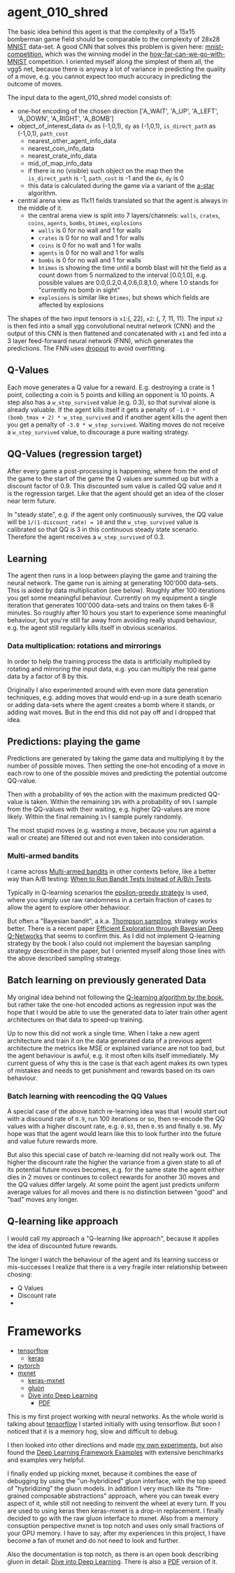 
# agent_010_shred

The basic idea behind this agent is that the complexity of a 15x15 bomberman game field should be comparable to the complexity of 28x28 [MNIST](https://en.wikipedia.org/wiki/MNIST_database) data-set. A good CNN that solves this problem is given here: [mnist-competition](https://github.com/kkweon/mnist-competition), which was the winning model in the [how-far-can-we-go-with-MNIST](https://github.com/hwalsuklee/how-far-can-we-go-with-MNIST) competition. I oriented myself along the simplest of them all, the vgg5 net, because there is anyway a lot of variance in predicting the quality of a move, e.g. you cannot expect too much accuracy in predicting the outcome of moves.

The input data to the agent_010_shred model consists of:
* one-hot encoding of the chosen direction ['A_WAIT', 'A_UP', 'A_LEFT', 'A_DOWN', 'A_RIGHT', 'A_BOMB']
* object_of_interest_data `dx` as (-1,0,1), `dy` as (-1,0,1), `is_direct_path` as (-1,0,1), `path_cost`
  * nearest_other_agent_info_data
  * nearest_coin_info_data
  * nearest_crate_info_data
  * mid_of_map_info_data
  * if there is no (visible) such object on the map then the `is_direct_path` is -1, `path_cost` is -1 and the `dx`, `dy` is 0
  * this data is calculated during the game via a variant of the [a-star](https://www.redblobgames.com/pathfinding/a-star/introduction.html) algorithm.
* central arena view as 11x11 fields translated so that the agent is always in the middle of it.
  * the central arena view is split into 7 layers/channels: `walls`, `crates`, `coins`, `agents`, `bombs`, `btimes`, `explosions`
    * `walls` is 0 for no wall and 1 for walls
    * `crates` is 0 for no wall and 1 for walls
    * `coins` is 0 for no wall and 1 for walls
    * `agents` is 0 for no wall and 1 for walls
    * `bombs` is 0 for no wall and 1 for walls
    * `btimes` is showing the time until a bomb blast will hit the field as a count down from 5 normalized to the interval [0.0,1.0], e.g. possible values are 0.0,0.2,0.4,0.6,0.8,1.0, where 1.0 stands for "currently no bomb in sight"
    * `explosions` is similar like `btimes`, but shows which fields are affected by explosions

The shapes of the two input tensors is `x1`:(, 22), `x2`: (, 7, 11, 11). The input `x2` is then fed into a small [vgg](https://mxnet.incubator.apache.org/_modules/mxnet/gluon/model_zoo/vision/vgg.html) convolutional neutral network (CNN) and the output of this CNN is then flattened and concatenated with `x1` and fed into a 3 layer feed-forward neural network (FNN), which generates the predictions. The FNN uses [dropout](https://medium.com/@amarbudhiraja/https-medium-com-amarbudhiraja-learning-less-to-learn-better-dropout-in-deep-machine-learning-74334da4bfc5) to avoid overfitting.

## Q-Values

Each move generates a Q value for a reward. E.g. destroying a crate is 1 point, collecting a coin is 5 points and killing an opponent is 10 points.
A step also has a `w_step_survived` value (e.g. 0.3), so that survival alone is already valuable. If the agent kills itself it gets a penalty of `-1.0 * (bomb_tmax + 2) * w_step_survived` and if another agent kills the agent then you get a penalty of `-3.0 * w_step_survived`. Waiting moves do not receive a `w_step_survived` value, to discourage a pure waiting strategy.

## QQ-Values (regression target)

After every game a post-processing is happening, where from the end of the game to the start of the game the Q values are summed up but with a discount factor of 0.9. This discounted sum value is called QQ value and it is the regression target. Like that the agent should get an idea of the closer near term future.

In "steady state", e.g. if the agent only continuously survives, the QQ value will be `1/(1-discount_rate) = 10` and the `w_step_survived` value is calibrated so that QQ is 3 in this continuous steady state scenario. Therefore the agent receives a `w_step_survived` of 0.3.

## Learning

The agent then runs in a loop between playing the game and training the neural network. The game run is aiming at generating 100'000 data-sets. This is aided by data multiplication (see below). Roughly after 100 iterations you get some meaningful behaviour. Currently on my equipment a single iteration that generates 100'000 data-sets and trains on them takes 6-8 minutes. So roughly after 10 hours you start to experience some meaningful behaviour, but you're still far away from avoiding really stupid behaviour, e.g. the agent still regularly kills itself in obvious scenarios.

### Data multiplication: rotations and mirrorings

In order to help the training process the data is artificially multiplied by rotating and mirroring the input data, e.g. you can multiply the real game data by a factor of 8 by this.

Originally I also experimented around with even more data generation techniques, e.g. adding moves that would end-up in a sure death scenario or adding data-sets where the agent creates a bomb where it stands, or adding wait moves. But in the end this did not pay off and I dropped that idea.

## Predictions: playing the game

Predictions are generated by taking the game data and multiplying it by the number of possible moves. Then setting the one-hot encoding of a move in each row to one of the possible moves and predicting the potential outcome QQ-value.

Then with a probability of `90%` the action with the maximum predicted QQ-value is taken.
Within the remaining `10%` with a probability of `90%` I sample from the QQ-values with their waiting, e.g. higher QQ-values are more likely.
Within the final remaining `1%` I sample purely randomly.

The most stupid moves (e.g. wasting a move, because you run against a wall or create) are filtered out and not even taken into consideration.

### Multi-armed bandits

I came across [Multi-armed bandits](https://en.wikipedia.org/wiki/Multi-armed_bandit) in other contexts before, like a better way than A/B testing: [When to Run Bandit Tests Instead of A/B/n Tests](https://conversionxl.com/blog/bandit-tests/).

Typically in Q-learning scenarios the [epsilon-greedy strategy](https://en.wikipedia.org/wiki/Multi-armed_bandit#Approximate_solutions) is used, where you simply use raw randomness in a certain fraction of cases to allow the agent to explore other behaviour.

But often a "Bayesian bandit", a.k.a. [Thompson sampling](https://en.wikipedia.org/wiki/Thompson_sampling), strategy works better. There is a recent paper [Efficient Exploration through Bayesian Deep Q-Networks](https://openreview.net/forum?id=B1e7hs05Km) that seems to confirm this. As I did not implement Q-learning strategy by the book I also could not implement the bayesian sampling strategy described in the paper, but I oriented myself along those lines with the above described sampling strategy.

## Batch learning on previously generated Data

My original idea behind not following the [Q-learning algorithm by the book](https://medium.com/@m.alzantot), but rather take the one-hot encoded actions as regression input was the hope that I would be able to use the generated data to later train other agent architectures on that data to speed-up training.

Up to now this did not work a single time. When I take a new agent architecture and train it on the data generated data of a previous agent architecture the metrics like MSE or explained variance are not too bad, but the agent behaviour is awful, e.g. it most often kills itself immediately. My current guess of why this is the case is that each agent makes its own types of mistakes and needs to get punishment and rewards based on its own behaviour.

### Batch learning with reencoding the QQ Values

A special case of the above batch re-learning idea was that I would start out with a discound rate of `0.9`, run 100 iterations or so, then re-encode the QQ values with a higher discount rate, e.g. `0.93`, then `0.95` and finally `0.98`. My hope was that the agent would learn like this to look further into the future and value future rewards more.

But also this special case of batch re-learning did not really work out. The higher the discount rate the higher the variance from a given state to all of its potential future moves becomes, e.g. for the same state the agent either dies in 2 moves or continues to collect rewards for another 30 moves and the QQ values differ largely. At some point the agent just predicts uniform average values for all moves and there is no distinction between "good" and "bad" moves any longer.

## Q-learning like approach

I would call my approach a "Q-learning like approach", because it applies the idea of discounted future rewards.

The longer I watch the behaviour of the agent and its learning success  or mis-successes I realize that there is a very fragile inter relationship between chosing:
* Q Values
* Discount rate
*

# Frameworks

* [tensorflow](https://www.tensorflow.org/)
  * [keras](https://keras.io/)
* [pytorch](https://pytorch.org/)
* [mxnet](https://mxnet.apache.org/)
  * [keras-mxnet](https://github.com/awslabs/keras-apache-mxnet)
  * [gluon](https://gluon.mxnet.io/)
  * [Dive into Deep Learning](https://d2l.ai/)
    * [PDF](https://en.d2l.ai/d2l-en.pdf)


This is my first project working with neural networks. As the whole world is talking about [tensorflow](https://www.tensorflow.org/) I started initially with using tensorflow. But soon I noticed that it is a memory hog, slow and difficult to debug.

I then looked into other directions and made [my own experiments](https://github.com/cs224/mxnet-gluon-vs-sym-and-others), but also found the [Deep Learning Framework Examples](https://github.com/ilkarman/DeepLearningFrameworks) with extensive benchmarks and examples very helpful.

I finally ended up picking mxnet, because it combines the ease of debugging by using the "un-hybridized" gluon interface, with the top speed of "hybridizing" the gluon models. In addition I very much like its "fine-grained composable abstractions" approach, where you can tweak every aspect of it, while still not needing to reinvent the wheel at every turn. If you are used to using keras then keras-mxnet is a drop-in replacement. I finally decided to go with the raw gluon interface to mxnet. Also from a memory consuption perspective mxnet is top notch and uses only small fractions of your GPU memory. I have to say, after my experiences in this project, I have become a fan of mxnet and do not need to look and further.

Also the documentation is top notch, as there is an open book describing gluon in detail: [Dive into Deep Learning](https://d2l.ai/). There is also a [PDF](https://en.d2l.ai/d2l-en.pdf) version of it.
